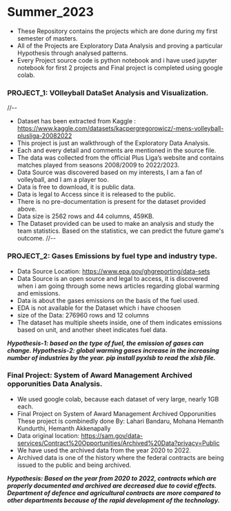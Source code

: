 # Summer_2023

* These Repository contains the projects which are done during my first semester of masters.
* All of the Projects are Exploratory Data Analysis and proving a particular Hypothesis through analysed patterns.
* Every Project source code is python notebook and i have used jupyter notebook for first 2 projects and Final project is completed using google colab.

### PROJECT_1: VOlleyball DataSet Analysis and Visualization.
//--
  * Dataset has been extracted from Kaggle : https://www.kaggle.com/datasets/kacpergregorowicz/-mens-volleyball-plusliga-20082022
  * This project is just an walkthrough of the Exploratory Data Analysis.
  * Each and every detail and comments are mentioned in the source file.
  * The data was collected from the official Plus Liga’s website and contains matches played from seasons 2008/2009 to 2022/2023.
  * Data Source was discovered based on my interests, I am a fan of volleyball, and I am a player too.
  * Data is free to download, it is public data.
  * Data is legal to Access since it is released to the public.
  * There is no pre-documentation is present for the dataset provided above.
  * Data size is 2562 rows and 44 columns, 459KB.
  * The Dataset provided can be used to make an analysis and study the team statistics. Based on the statistics, we can predict the future game's outcome. 
//--

### PROJECT_2: Gases Emissions by fuel type and industry type.

  * Data Source Location: https://www.epa.gov/ghgreporting/data-sets
  * Data Source is an open source and legal to access, it is discovered when i am going through some news articles regarding global warming and emissions.
  * Data is about the gases emissions on the basis of the fuel used.
  * EDA is not available for the Dataset which i have choosen
  * size of the Data: 276960 rows and 12 columns
  * The dataset has multiple sheets inside, one of them indicates emissions based on unit, and another sheet indicates fuel data.

**_Hypothesis-1: based on the type of fuel, the emission of gases can change.
Hypothesis-2: global warming gases increase in the increasing number of industries by the year.
pip install pyxlsb to read the xlsb file._**

### Final Project: System of Award Management Archived opporunities Data Analysis.
  * We used google colab, because each dataset of very large, nearly 1GB each.
  * Final Project on System of Award Management Archived Opporunities
    These project is combinedly done By: Lahari Bandaru, Mohana Hemanth Kundurthi, Hemanth Akkenapally
  * Data original location: https://sam.gov/data-services/Contract%20Opportunities/Archived%20Data?privacy=Public
  * We have used the archived data from the year 2020 to 2022.
  * Archived data is one of the history where the federal contracts are being issued to the public and being archived.
  
**_Hypothesis:
Based on the year from 2020 to 2022, contracts which are properly documented and archived are decreased due to covid effects.
Department of defence and agricultural contracts are more compared to other departments because of the rapid development of the technology._**

